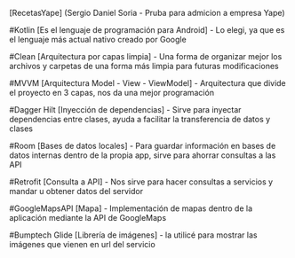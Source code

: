 [RecetasYape] (Sergio Daniel Soria - Pruba para admicion a empresa Yape)


#Kotlin [Es el lenguaje de programación para Android] - Lo elegi, ya que es el lenguaje más actual nativo creado por Google

#Clean [Arquitectura por capas limpia] - Una forma de organizar mejor los archivos y carpetas de una forma más limpia para futuras modificaciones

#MVVM [Arquitectura Model - View - ViewModel] - Arquitectura que divide el proyecto en 3 capas, nos da una mejor programación

#Dagger Hilt [Inyección de dependencias] - Sirve para inyectar dependencias entre clases, ayuda a facilitar la transferencia de datos y clases

#Room [Bases de datos locales] - Para guardar información en bases de datos internas dentro de la propia app, sirve para ahorrar consultas a las API

#Retrofit [Consulta a API] - Nos sirve para hacer consultas a servicios y mandar u obtener datos del servidor

#GoogleMapsAPI [Mapa] - Implementación de mapas dentro de la aplicación mediante la API de GoogleMaps

#Bumptech Glide [Librería de imágenes] - la utilicé para mostrar las imágenes que vienen en url del servicio